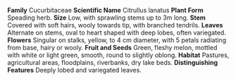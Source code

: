  **Family** Cucurbitaceae **Scientific Name** Citrullus lanatus **Plant Form** Speading herb. **Size** Low, with sprawling stems up to 3m long. **Stem** Covered with soft hairs, wooly towards tip, with branched tendrils. **Leaves** Alternate on stems, oval to heart shaped with deep lobes, often variegated. **Flowers** Singular on stalks, yellow, to 4 cm diameter, with 5 petals radiating from base, hairy or wooly. **Fruit and Seeds** Green, fleshy melon, mottled with white or light green, smooth, round to slightly oblong. **Habitat** Pastures, agricultural areas, floodplains, riverbanks, dry lake beds. **Distinguishing Features** Deeply lobed and variegated leaves.